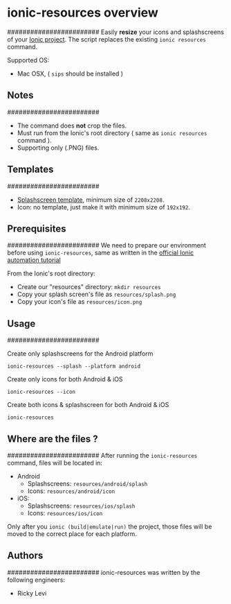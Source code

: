 # ionic-resources overview
########################
Easily **resize** your icons and splashscreens of your [Ionic project](http://ionicframework.com/).
The script replaces the existing ``ionic resources`` command.

Supported OS: 
* Mac OSX, ( ``sips`` should be installed )


## Notes
########################
* The command does **not** crop the files.
* Must run from the Ionic's root directory ( same as ``ionic resources`` command ).
* Supporting only (.PNG) files.


## Templates
########################
* [Splashscreen template](http://code.ionicframework.com/resources/splash.psd), minimum size of ``2208x2208``.
* Icon: no template, just make it with minimum size of ``192x192``.


## Prerequisites 
########################
We need to prepare our environment before using ``ionic-resources``, same as written in the [official Ionic automation tutorial](http://blog.ionic.io/automating-icons-and-splash-screens/)

From the Ionic's root directory:
* Create our "resources" directory: ``mkdir resources``
* Copy your splash screen's file as ``resources/splash.png``
* Copy your icon's file as ``resources/icon.png``


## Usage
########################

Create only splashscreens for the Android platform
```
ionic-resources --splash --platform android
```
  
Create only icons for both Android & iOS
```
ionic-resources --icon
```
  
Create both icons & splashscreen for both Android & iOS
```
ionic-resources
```


## Where are the files ?
########################
After running the ``ionic-resources`` command, files will be located in:
* Android
  * Splashscreens: ``resources/android/splash``
  * Icons: ``resources/android/icon``
* iOS:
  * Splashscreens: ``resources/ios/splash``
  * Icons: ``resources/ios/icon``

Only after you ``ionic (build|emulate|run)`` the project, those files will be moved to the correct place for each platform.

## Authors
########################
ionic-resources was written by the following engineers:
* Ricky Levi
